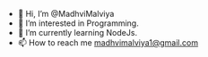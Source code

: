 - 👋 Hi, I’m @MadhviMalviya
- 👀 I’m interested in Programming.
- 🌱 I’m currently learning NodeJs.
- 📫 How to reach me madhvimalviya1@gmail.com 

<!---
MadhviMalviya/MadhviMalviya is a ✨ special ✨ repository because its `README.md` (this file) appears on your GitHub profile.
You can click the Preview link to take a look at your changes.
--->
